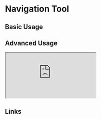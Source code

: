 # Navigation Tool

## Basic Usage


## Advanced Usage

<iframe
  id="iframe--core-maplibremap--style-change-config"
  title="Style Change Config"
  src="https://mapcomponents.github.io/react-map-components-maplibre/iframe.html?viewMode=story&amp;id=mapcomponents-mlnavigationtools--custom-button"
  allowfullscreen=""
  loading="lazy"
  style={{ width: "100%", height: "500px", border: "0px none" }}
></iframe>

## Links